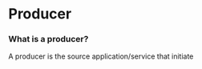 # Producer

### What is a producer?

A producer is the source application/service that initiate&#x20;
